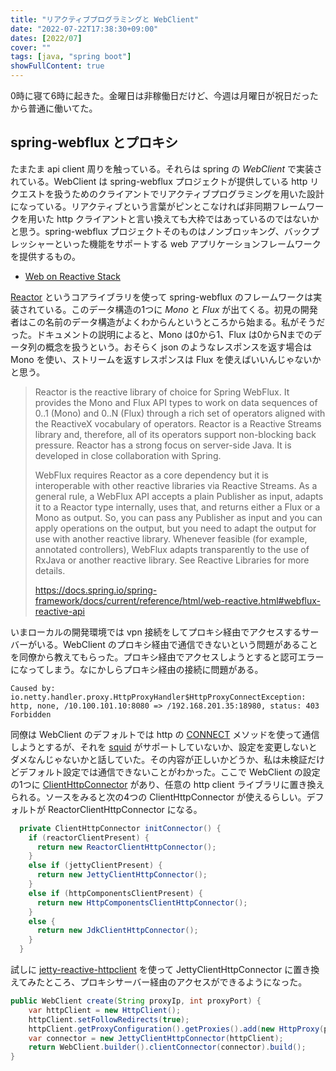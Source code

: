 ```yaml
---
title: "リアクティブプログラミングと WebClient"
date: "2022-07-22T17:38:30+09:00"
dates: [2022/07]
cover: ""
tags: [java, "spring boot"]
showFullContent: true
---
```


0時に寝て6時に起きた。金曜日は非稼働日だけど、今週は月曜日が祝日だったから普通に働いてた。

## spring-webflux とプロキシ

たまたま api client 周りを触っている。それらは spring の *WebClient* で実装されている。WebClient は spring-webflux プロジェクトが提供している http リクエストを扱うためのクライアントでリアクティブプログラミングを用いた設計になっている。リアクティブという言葉がピンとこなければ非同期フレームワークを用いた http クライアントと言い換えても大枠ではあっているのではないかと思う。spring-webflux プロジェクトそのものはノンブロッキング、バックプレッシャーといった機能をサポートする web アプリケーションフレームワークを提供するもの。

* [Web on Reactive Stack](https://docs.spring.io/spring-framework/docs/current/reference/html/web-reactive.html)

[Reactor](https://github.com/reactor/reactor) というコアライブラリを使って spring-webflux のフレームワークは実装されている。このデータ構造の1つに *Mono* と *Flux* が出てくる。初見の開発者はこの名前のデータ構造がよくわからんというところから始まる。私がそうだった。ドキュメントの説明によると、Mono は0から1、Flux は0からNまでのデータ列の概念を扱うという。おそらく json のようなレスポンスを返す場合は Mono を使い、ストリームを返すレスポンスは Flux を使えばいいんじゃないかと思う。

> Reactor is the reactive library of choice for Spring WebFlux. It provides the Mono and Flux API types to work on data sequences of 0..1 (Mono) and 0..N (Flux) through a rich set of operators aligned with the ReactiveX vocabulary of operators. Reactor is a Reactive Streams library and, therefore, all of its operators support non-blocking back pressure. Reactor has a strong focus on server-side Java. It is developed in close collaboration with Spring.
>
> WebFlux requires Reactor as a core dependency but it is interoperable with other reactive libraries via Reactive Streams. As a general rule, a WebFlux API accepts a plain Publisher as input, adapts it to a Reactor type internally, uses that, and returns either a Flux or a Mono as output. So, you can pass any Publisher as input and you can apply operations on the output, but you need to adapt the output for use with another reactive library. Whenever feasible (for example, annotated controllers), WebFlux adapts transparently to the use of RxJava or another reactive library. See Reactive Libraries for more details.
> 
> https://docs.spring.io/spring-framework/docs/current/reference/html/web-reactive.html#webflux-reactive-api

いまローカルの開発環境では vpn 接続をしてプロキシ経由でアクセスするサーバーがいる。WebClient のプロキシ経由で通信できないという問題があることを同僚から教えてもらった。プロキシ経由でアクセスしようとすると認可エラーになってしまう。なにかしらプロキシ経由の接続に問題がある。

```
Caused by: io.netty.handler.proxy.HttpProxyHandler$HttpProxyConnectException: http, none, /10.100.101.10:8080 => /192.168.201.35:18980, status: 403 Forbidden
```

同僚は WebClient のデフォルトでは http の [CONNECT](https://developer.mozilla.org/ja/docs/Web/HTTP/Methods/CONNECT) メソッドを使って通信しようとするが、それを [squid](http://www.squid-cache.org/) がサポートしていないか、設定を変更しないとダメなんじゃないかと話していた。その内容が正しいかどうか、私は未検証だけどデフォルト設定では通信できないことがわかった。ここで WebClient の設定の1つに [ClientHttpConnector](https://docs.spring.io/spring-framework/docs/current/reference/html/web-reactive.html#webflux-client-builder) があり、任意の http client ライブラリに置き換えられる。ソースをみると次の4つの ClientHttpConnector が使えるらしい。デフォルトが ReactorClientHttpConnector になる。

```java
  private ClientHttpConnector initConnector() {
    if (reactorClientPresent) {
      return new ReactorClientHttpConnector();
    }
    else if (jettyClientPresent) {
      return new JettyClientHttpConnector();
    }
    else if (httpComponentsClientPresent) {
      return new HttpComponentsClientHttpConnector();
    }
    else {
      return new JdkClientHttpConnector();
    }
  }
```

試しに [jetty-reactive-httpclient](https://github.com/jetty-project/jetty-reactive-httpclient) を使って JettyClientHttpConnector に置き換えてみたところ、プロキシサーバー経由のアクセスができるようになった。

```java
public WebClient create(String proxyIp, int proxyPort) {
    var httpClient = new HttpClient();
    httpClient.setFollowRedirects(true);
    httpClient.getProxyConfiguration().getProxies().add(new HttpProxy(proxyIp, proxyPort));
    var connector = new JettyClientHttpConnector(httpClient);
    return WebClient.builder().clientConnector(connector).build();
}
```
